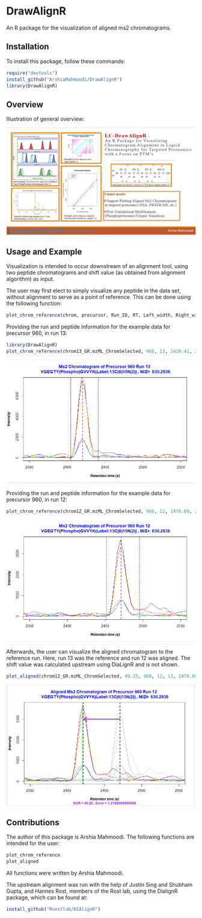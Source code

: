 # DrawAlignR

An R package for the visualization of aligned ms2 chromatograms.

## Installation

To install this package, follow these commands:

``` r
require("devtools")
install_github("ArshiaMahmoodi/DrawAlignR")
library(DrawAlignR)
```

## Overview

Illustration of general overview:

![](./inst/extdata/MAHMOODI_A_A1.PNG)

## Usage and Example

Visualization is intended to occur downstream of an alignment tool, using two peptide chromatograms and shift value
(as obtained from alignment algorithm) as input.

The user may first elect to simply visualize any peptide in the data set, without alignment to serve as a point of
reference. This can be done using the following function:

``` r
plot_chrom_reference(chrom, precursor, Run_ID, RT, Left_width, Right_width, mz, sequence)
```

Providing the run and peptide information for the example data for precursor 960, in run 13:

``` r
library(DrawAlignR)
plot_chrom_reference(chrom13_GR.mzML_ChromSelected, 960, 13, 2420.42, 2404.61, 2440.96, 630.2936, "VGEGTY(Phospho)GVVYK(Label:13C(6)15N(2))")
```

![](./inst/extdata/Precursor_960_Run13.PNG)

Providing the run and peptide information for the example data for precursor 960, in run 12:


``` r
plot_chrom_reference(chrom12_GR.mzML_ChromSelected, 960, 12, 2470.89, 2451.82, 2495.44, 630.2936, "VGEGTY(Phospho)GVVYK(Label:13C(6)15N(2))")
```

![](./inst/extdata/Precursor_960_Run12.PNG)


Afterwards, the user can visualize the aligned chromatogram to the reference run. Here, run 13 was the reference
and run 12 was aligned. The shift value was calculated upstream using DiaLignR and is not shown.

``` r
plot_aligned(chrom12_GR.mzML_ChromSelected, 49.25, 960, 12, 13, 2470.89, 2420.42,2451.82, 2495.44, 630.2936, "VGEGTY(Phospho)GVVYK(Label:13C(6)15N(2))")
```

![](./inst/extdata/Precursor_960_Run12_Aligned.PNG)


## Contributions

The author of this package is Arshia Mahmoodi. The following functions are intended for the user:

``` r
plot_chrom_reference
plot_aligned
```

All functions were written by Arshia Mahmoodi.

The upstream alignment was run with the help of Justin Sing and Shubham Gupta, and Hannes Rost, members of the Rost lab,
using the DialignR package, which can be found at:

``` r
install_github("Roestlab/DIAlignR")
```
